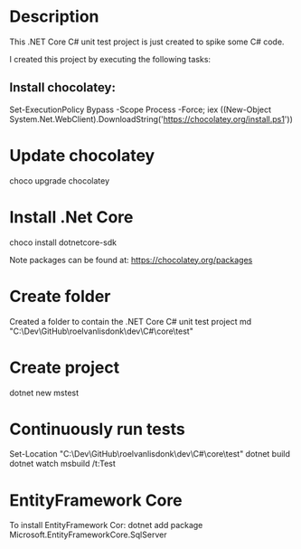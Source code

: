 # Description
This .NET Core C# unit test project is just created to spike some C# code.

I created this project by executing the following tasks:

## Install chocolatey:
Set-ExecutionPolicy Bypass -Scope Process -Force; iex ((New-Object System.Net.WebClient).DownloadString('https://chocolatey.org/install.ps1'))

# Update chocolatey
choco upgrade chocolatey

# Install .Net Core
choco install dotnetcore-sdk

Note packages can be found at: https://chocolatey.org/packages

# Create folder
Created a folder to contain the .NET Core C# unit test project
md "C:\Dev\GitHub\roelvanlisdonk\dev\C#\core\test"

# Create project
dotnet new mstest

# Continuously run tests
Set-Location "C:\Dev\GitHub\roelvanlisdonk\dev\C#\core\test"
dotnet build
dotnet watch msbuild /t:Test

# EntityFramework Core
To install EntityFramework Cor:
dotnet add package Microsoft.EntityFrameworkCore.SqlServer
